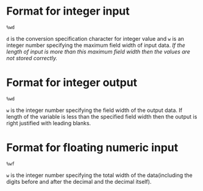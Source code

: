 # Format for integer input

`%wd`

`d` is the conversion specification character for integer value and `w` is an integer number specifying the maximum field width of input data. _If the length of input is more than this maximum field width then the values are not stored correctly._


# Format for integer output

`%wd`

`w` is the integer number specifying the field width of the output data. If length of the variable is less than the specified field width then the output is right justified with leading blanks.


# Format for floating numeric input

`%wf`

`w` is the integer number specifying the total width of the data(including the digits before and after the decimal and the decimal itself).
